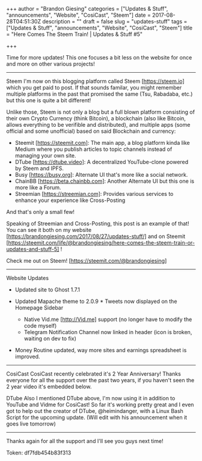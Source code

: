 +++
author = "Brandon Giesing"
categories = ["Updates & Stuff", "announcements", "Website", "CosiCast", "Steem"]
date = 2017-08-28T04:51:30Z
description = ""
draft = false
slug = "updates-stuff"
tags = ["Updates & Stuff", "announcements", "Website", "CosiCast", "Steem"]
title = "Here Comes The Steem Train! | Updates & Stuff #5"

+++

Time for more updates! This one focuses a bit less on the website for once and
more on other various projects!


--------------------------------------------------------------------------------

Steem
I'm now on this blogging platform called Steem [https://steem.io]  which you get
paid to post. If that sounds familar, you might remember multiple platforms in
the past that promised the same (Tsu, Rabadaba, etc.) but this one is quite a
bit different!

Unlike those, Steem is not only a blog but a full blown platform consisting of
their own Crypto Currency (think Bitcoin), a blockchain (also like Bitcoin,
allows everything to be verifible and distributed), and multiple apps (some
official and some unofficial) based on said Blockchain and currency:

 * Steemit [https://steemit.com]: The main app, a blog platform kinda like
   Medium where you publish articles to topic channels instead of managing your
   own site.
 * DTube [https://dtube.video]: A decentralized YouTube-clone powered by Steem
   and IPFS.
 * Busy [https://busy.org]: Alternate UI that's more like a social network.
 * ChainBB [https://beta.chainbb.com]: Another Alternate UI but this one is more
   like a Forum.
 * Streemian [https://streemian.com]: Provides various services to enhance your
   experience like Cross-Posting

And that's only a small few!

Speaking of Streemian and Cross-Posting, this post is an example of that! You
can see it both on my website
[https://brandongiesing.com/2017/08/27/updates-stuff/]  and on Steemit
[https://steemit.com/life/@brandongiesing/here-comes-the-steem-train-or-updates-and-stuff-5]
!

Check me out on Steem! [https://steemit.com/@brandongiesing]


--------------------------------------------------------------------------------

Website Updates
 * Updated site to Ghost 1.7.1
 * Updated Mapache theme to 2.0.9 * Tweets now displayed on the Homepage Sidebar
    * Native Vid.me [http://Vid.me]  support (no longer have to modify the code
      myself)
    * Telegram Notification Channel now linked in
      header (icon is broken, waiting on dev to fix)
   
   
 * Money Routine updated, way more sites and earnings spreadsheet is improved.


--------------------------------------------------------------------------------

CosiCast
CosiCast recently celebrated it's 2 Year Anniversary! Thanks everyone for all
the support over the past two years, if you haven't seen the 2 year video it's
embedded below.

DTube
Also I mentioned DTube above, I'm now using it in addition to YouTube and Vidme
for CosiCast! So far it's working pretty great and I even got to help out the
creator of DTube, @heimindanger, with a Linux Bash Script for the upcoming
update. (Will edit with his announcement when it goes live tomorrow)


--------------------------------------------------------------------------------

Thanks again for all the support and I'll see you guys next time!

Token: df7fdb454b83f313